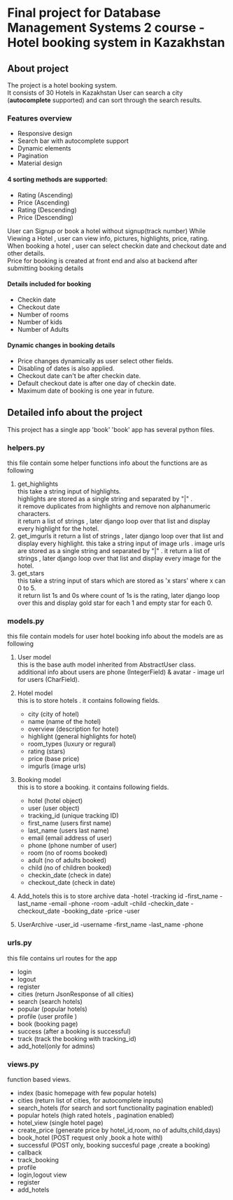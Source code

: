 # Final project for Database Management Systems 2 course - **Hotel booking system in Kazakhstan**

## About project
The project is a hotel booking system.  
It consists of 30 Hotels in Kazakhstan 
User can search a city (**autocomplete** supported) and can sort through the search results. 

### Features overview
 - Responsive design
 - Search bar with autocomplete support
 - Dynamic elements
 - Pagination
 - Material design

#### 4 sorting methods are supported:
 - Rating (Ascending)
 - Price (Ascending)
 - Rating (Descending)
 - Price (Descending) 

User can Signup or book a hotel without signup(track number)
While Viewing a Hotel , user can view info, pictures, highlights, price, rating.  
When booking a hotel , user can select checkin date and checkout date and other details.  
Price for booking is created at front end and also at backend after submitting booking details

#### Details included for booking
 - Checkin date
 - Checkout date
 - Number of rooms
 - Number of kids
 - Number of Adults

#### Dynamic changes in booking details
 - Price changes dynamically as user select other fields.
 - Disabling of dates is also applied.
 - Checkout date can't be after checkin date.
 - Default checkout date is after one day of checkin date.
 - Maximum date of booking is one year in future.


## Detailed info about the project
This project has a single app 'book'
'book' app has several python files.

### helpers.py
this file contain some helper functions
info about the functions are as following
 1. get_highlights   
   this take a string input of highlights.   
   highlights are stored as a single string and separated by "|" .   
   it remove duplicates from highlights  and remove non alphanumeric characters.   
   it return a list of strings , later django loop over that list and display every highlight for the hotel. 
 2. get_imgurls  it return a list of strings , later django loop over that list and display every highlight.
   this take a string input of image urls .
   image urls are stored as a single string and separated by "|" .
   it return a list of strings , later django loop over that list and display every image for the hotel.
 3. get_stars  
   this take a string input of stars which are stored as 'x stars' where x can 0 to 5.  
   it return list 1s and 0s where count of 1s is the rating, later django loop over this and display gold star for each 1 and empty star for each 0.  

### models.py 
this file contain models for user hotel booking 
info about the models are as following

 1. User model  
   this is the base auth model inherited from AbstractUser class.  
   additional info about users are phone (IntegerField) & avatar - image url for users (CharField).  
 2. Hotel model   
   this is to store hotels . it contains following fields.  
    - city (city of hotel)
    - name (name of the hotel)
    - overview (description for hotel)
    - highlight (general highlights for hotel)
    - room_types (luxury or regural) 
    - rating (stars)  
    - price (base price)
    - imgurls (image urls)
 3. Booking model   
   this is to store a booking. it contains following fields.  
    - hotel (hotel object)
    - user (user object)
    - tracking_id (unique tracking ID)
    - first_name (users first name)
    - last_name (users last name)
    - email (email address of user)
    - phone (phone number of user)
    - room (no of rooms booked)
    - adult (no of adults booked)
    - child (no of children booked)
    - checkin_date (check in date)
    - checkout_date (check in date)
    
 4. Add_hotels
    this is to store archive data
    -hotel
    -tracking id
    -first_name
    -last_name
    -email
    -phone
    -room
    -adult
    -child
    -checkin_date
    -checkout_date
    -booking_date
    -price
    -user
    
  5. UserArchive
   -user_id
   -username
   -first_name
   -last_name
   -phone


### urls.py  
this file contains url routes for the app
 - login
 - logout
 - register
 - cities (return JsonResponse of all cities)
 - search (search hotels)
 - popular (popular hotels)
 - profile (user profile )
 - book (booking page)
 - success (after a booking is successful)
 - track (track the booking with tracking_id)
 - add_hotel(only for admins)

  
### views.py  
function based views.   
 - index (basic homepage with few popular hotels) 
 - cities (return list of cities, for autocomplete inputs) 
 - search_hotels (for search and sort functionality pagination enabled)
 - popular hotels (high rated hotels , pagination enabled)
 - hotel_view (single hotel page)
 - create_price (generate price by hotel_id,room, no of adults,child,days)
 - book_hotel (POST request only ,book a hote withl)
 - successful (POST only, booking succesful page ,create a booking)
 - callback
 - track_booking
 - profile
 - login,logout view
 - register
 - add_hotels

